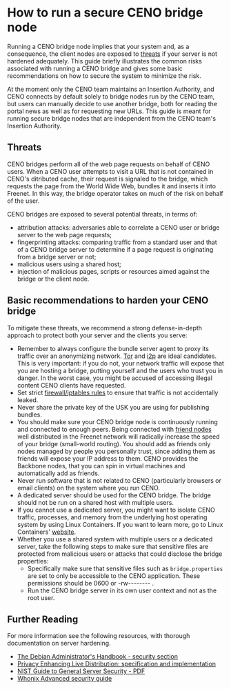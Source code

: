 # How to run a secure CENO bridge node

Running a CENO bridge node implies that your system and, as a consequence, the
client nodes are exposed to [threats](threatModel.md#4-threats) if
your server is not hardened adequately.  This guide briefly illustrates the
common risks associated with running a CENO bridge and gives some basic
recommendations on how to secure the system to minimize the risk.

At the moment only the CENO team maintains an Insertion Authority, and CENO
connects by default solely to bridge nodes run by the CENO team, but users can
manually decide to use another bridge, both for reading the portal news as well
as for requesting new URLs. This guide is meant for running secure bridge nodes
that are independent from the CENO team's Insertion Authority.

## Threats

CENO bridges perform all of the web page requests on behalf of CENO users. When
a CENO user attempts to visit a URL that is not contained in CENO's ditributed
cache, their request is signaled to the bridge, which requests the page from the
World Wide Web, bundles it and inserts it into Freenet. In this way, the bridge
operator takes on much of the risk on behalf of the user.

CENO bridges are exposed to several potential threats, in terms of:

* attribution attacks: adversaries able to correlate a CENO user or bridge
  server to the web page requests;
* fingerprinting attacks: comparing traffic from a standard user and that of a
  CENO bridge server to determine if a page request is originating from a bridge server or not;
* malicious users using a shared host;
* injection of malicious pages, scripts or resources aimed against the bridge or the client node. 

## Basic recommendations to harden your CENO bridge

To mitigate these threats, we recommend a strong defense-in-depth approach to
protect both your server and the clients you serve:

* Remember to always configure the bundle server agent to proxy its traffic over
  an anonymizing network. [Tor](https://www.torproject.org) and
  [i2p](https://geti2p.net) are ideal candidates. This is very important: if you
  do not, your network traffic will expose that you are hosting a bridge,
  putting yourself and the users who trust you in danger. In the worst case, you
  might be accused of accessing illegal content CENO clients have requested.
* Set strict [firewall/iptables
  rules](https://www.debian.org/doc/manuals/debian-handbook/sect.firewall-packet-filtering.en.html)
  to ensure that traffic is not accidentally leaked.
* Never share the private key of the USK you are using for publishing
  bundles.
* You should make sure your CENO bridge node is continuously running and
  connected to enough peers. Being connected with [friend
  nodes](https://wiki.freenetproject.org/Configuring_Freenet#Connecting_to_the_Darknet)
  well distributed in the Freenet network will radically increase the speed of
  your bridge (small-world routing). You should add as friends only nodes
  managed by people you personally trust, since adding them as friends will
  expose your IP address to them. CENO provides the Backbone nodes, that you can
  spin in virtual machines and automatically add as friends.
* Never run software that is not related to CENO (particularly browsers or email
  clients) on the system where you run CENO.
* A dedicated server should be used for the CENO bridge. The bridge should not
  be run on a shared host with multiple users.
* If you cannot use a dedicated server, you might want to isolate CENO traffic,
  processes, and memory from the underlying host operating system by using Linux
  Containers. If you want to learn more, go to Linux Containers'
  [website](https://linuxcontainers.org).
* Whether you use a shared system with multiple users or a dedicated server,
  take the following steps to make sure that sensitive files are protected from
  malicious users or attacks that could disclose the bridge properties:
	* Specifically make sure that sensitive files such as
	  `bridge.properties` are set to only be accessible to the CENO
	  application. These permissions should be 0600 or -rw-------- .
	* Run the CENO bridge server in its own user context and not as the root
	  user.

## Further Reading

For more information see the following resources, with thorough documentation on
server hardening.

* [The Debian Administrator's Handbook - security
  section](https://www.debian.org/doc/manuals/debian-handbook/security.en.html)
* [Privacy Enhancing Live Distribution: specification and
  implementation](https://tails.boum.org/contribute/design)
* [NIST Guide to General Server Security -
  PDF](http://csrc.nist.gov/publications/nistpubs/800-123/SP800-123.pdf)
* [Whonix Advanced security
  guide](https://www.whonix.org/wiki/Advanced_Security_Guide)
